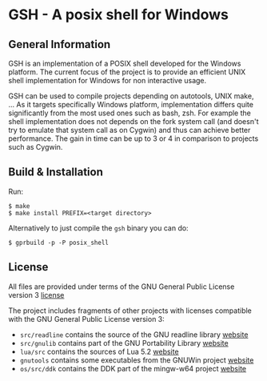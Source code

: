 GSH - A posix shell for Windows
===============================

General Information
-------------------

GSH is an implementation of a POSIX shell developed for the Windows platform.
The current focus of the project is to provide an efficient UNIX shell
implementation for Windows for non interactive usage.

GSH can be used to compile projects depending on autotools, UNIX make, ...
As it targets specifically Windows platform, implementation differs quite
significantly from the most used ones such as bash, zsh. For example the
shell implementation does not depends on the fork system call (and doesn't try
to emulate that system call as on Cygwin) and thus can achieve better
performance. The gain in time can be up to 3 or 4 in comparison to projects
such as Cygwin.

Build & Installation
--------------------

Run:

    $ make
    $ make install PREFIX=<target directory>

Alternatively to just compile the `gsh` binary you can do:

    $ gprbuild -p -P posix_shell

License
-------

All files are provided under terms of the GNU General Public License version 3 [license](http://www.gnu.org/licenses/gpl-3.0.en.html)

The project includes fragments of other projects with licenses compatible
with the GNU General Public License version 3:

* `src/readline` contains the source of the GNU readline library [website](https://cnswww.cns.cwru.edu/php/chet/readline/rltop.html)
* `src/gnulib` contains part of the GNU Portability Library [website](https://www.gnu.org/software/gnulib/)
* `lua/src` contains the sources of Lua 5.2 [website](http://www.lua.org/)
* `gnutools` contains some executables from the GNUWin project [website](http://gnuwin32.sourceforge.net/)
* `os/src/ddk` contains the DDK part of the mingw-w64 project [website](http://mingw-w64.org/doku.php)
